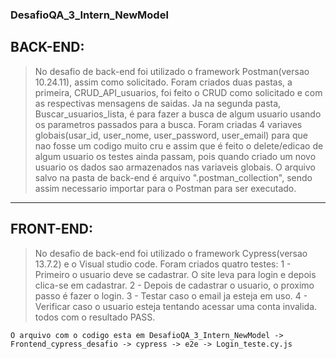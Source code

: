 ### DesafioQA_3_Intern_NewModel

## BACK-END:
  >No desafio de back-end foi utilizado o framework Postman(versao 10.24.11), assim como solicitado.
  >Foram criados duas pastas, a primeira, CRUD_API_usuarios, foi feito o CRUD como solicitado e com as respectivas mensagens de saidas.
  >Ja na segunda pasta, Buscar_usuarios_lista, é para fazer a busca de algum usuario usando os parametros passados para a busca.
  >Foram criadas 4 variaves globais(usar_id, user_nome, user_password, user_email) para que nao fosse um codigo muito cru e assim que é feito o delete/edicao de algum usuario os testes ainda passam, pois quando criado um novo usuario os dados sao armazenados nas variaveis globais. 
  >O arquivo salvo na pasta de back-end é arquivo ".postman_collection", sendo assim necessario importar para o Postman para ser executado.
---------------------------------------------------------------------------------------------------------------------------------------------------------------------------------------------------------------------------

## FRONT-END:
   >No desafio de back-end foi utilizado o framework Cypress(versao 13.7.2) e o Visual studio code. 
   >Foram criados quatro testes:
     1 - Primeiro o usuario deve se cadastrar. O site leva para login e depois clica-se em cadastrar.
     2 - Depois de cadastrar o usuario, o proximo passo é fazer o login.
     3 - Testar caso o email ja esteja em uso.
     4 - Verificar caso o usuario esteja tentando acessar uma conta invalida.
      todos com o resultado PASS.
     
    O arquivo com o codigo esta em DesafioQA_3_Intern_NewModel -> Frontend_cypress_desafio -> cypress -> e2e -> Login_teste.cy.js
